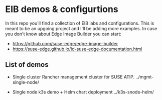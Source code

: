 # EIB demos & configurtions
In this repo you'll find a collection of EIB labs and configurations. This is meant to be an upgoing project and I'll be adding more examples.
In case you don't know about Edge Image Builder you can start:

- https://github.com/suse-edge/edge-image-builder
- https://suse-edge.github.io/id-suse-edge-documentation.html

## List of demos

- Single cluster Rancher management cluster for SUSE ATIP. ../mgmt-single-node/

- Single node k3s demo + Helm chart deployment ../k3s-snode-helm/
